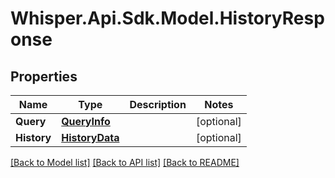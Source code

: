 # Whisper.Api.Sdk.Model.HistoryResponse

## Properties

Name | Type | Description | Notes
------------ | ------------- | ------------- | -------------
**Query** | [**QueryInfo**](QueryInfo.md) |  | [optional] 
**History** | [**HistoryData**](HistoryData.md) |  | [optional] 

[[Back to Model list]](../../README.md#documentation-for-models) [[Back to API list]](../../README.md#documentation-for-api-endpoints) [[Back to README]](../../README.md)

